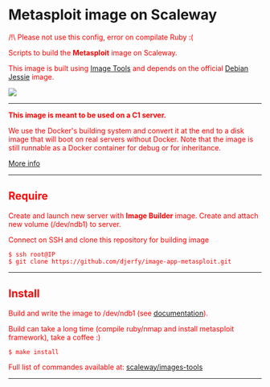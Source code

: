 # Metasploit image on Scaleway

<font color="red">/!\ Please not use this config, error on compilate Ruby :(</fond>

Scripts to build the **Metasploit** image on Scaleway.

This image is built using [Image Tools](https://github.com/scaleway/image-tools) and depends on the official [Debian Jessie](https://github.com/scaleway/image-debian) image.

![](http://ethicalhackingcentral.com/wp-content/uploads/2015/01/metasploit-logo.png)

---

**This image is meant to be used on a C1 server.**

We use the Docker's building system and convert it at the end to a disk image that will boot on real servers without Docker. Note that the image is still runnable as a Docker container for debug or for inheritance.

[More info](https://github.com/scaleway/image-tools)

---

## Require

Create and launch new server with **Image Builder** image. Create and attach new volume (/dev/ndb1) to server.

Connect on SSH and clone this repository for building image

    $ ssh root@IP
    $ git clone https://github.com/djerfy/image-app-metasploit.git

---

## Install

Build and write the image to /dev/ndb1 (see [documentation](https://www.scaleway.com/docs/create_an_image_with_docker/)).

Build can take a long time (compile ruby/nmap and install metasploit framework), take a coffee :)

    $ make install

Full list of commandes available at: [scaleway/images-tools](https://guthub.com/scaleway/image-tools/#commands)

---


